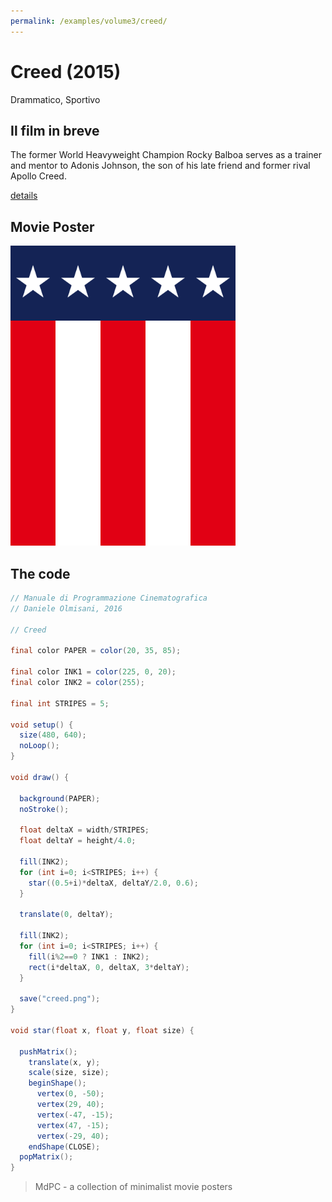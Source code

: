 ```yaml
---
permalink: /examples/volume3/creed/
---
```

# Creed (2015)

Drammatico, Sportivo

## Il film in breve
The former World Heavyweight Champion Rocky Balboa serves as a trainer and mentor to Adonis Johnson, the son of his late friend and former rival Apollo Creed.

[details](https://www.imdb.com/title/tt3076658/)

## Movie Poster
<img src="creed.png"  width="360px" title="Creed">


## The code
```java
// Manuale di Programmazione Cinematografica
// Daniele Olmisani, 2016

// Creed

final color PAPER = color(20, 35, 85);

final color INK1 = color(225, 0, 20);
final color INK2 = color(255);

final int STRIPES = 5;

void setup() {
  size(480, 640);
  noLoop();
}

void draw() {
  
  background(PAPER);
  noStroke();
  
  float deltaX = width/STRIPES;
  float deltaY = height/4.0;
  
  fill(INK2);
  for (int i=0; i<STRIPES; i++) {
    star((0.5+i)*deltaX, deltaY/2.0, 0.6);
  }
    
  translate(0, deltaY);
  
  fill(INK2);
  for (int i=0; i<STRIPES; i++) {
    fill(i%2==0 ? INK1 : INK2);
    rect(i*deltaX, 0, deltaX, 3*deltaY);
  }
  
  save("creed.png");
}

void star(float x, float y, float size) {
  
  pushMatrix();
    translate(x, y);
    scale(size, size);
    beginShape();
      vertex(0, -50);
      vertex(29, 40);
      vertex(-47, -15);
      vertex(47, -15);
      vertex(-29, 40);
    endShape(CLOSE);
  popMatrix();
}
```

> MdPC - a collection of minimalist movie posters
